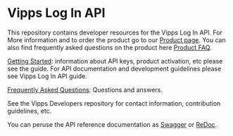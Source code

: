 # Vipps Log In API
This repository contains developer resources for the Vipps Log In API.
For More information and to order the product go to our [Product page](https://www.vipps.no/produkter-og-tjenester/bedrift/innlogging-og-identifisering/logg-inn-med-vipps/). You can also find frequently asked questions on the product here [Product FAQ](https://vipps.no/hjelp/vipps/vipps-logg-inn). 

[Getting Started](https://github.com/vippsas/vipps-developers/blob/master/vipps-getting-started.md): information about API keys, product activation, etc please see the guide.
For API documentation and development guidelines please see Vipps Log In API guide.

[Frequently Asked Questions](https://github.com/vippsas/vipps-login-api/blob/master/vipps-login-faq.md): Questions and answers.

See the Vipps Developers repository for contact information, contribution guidelines, etc.

You can peruse the API reference documentation as [Swagger](https://vippsas.github.io/vipps-login-api/) or [ReDoc](https://vippsas.github.io/vipps-login-api/redoc.html).
